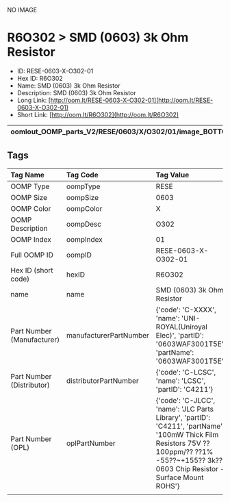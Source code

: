 


  
NO IMAGE  
# R6O302 > SMD (0603) 3k Ohm Resistor

- ID: RESE-0603-X-O302-01
- Hex ID: R6O302
- Name: SMD (0603) 3k Ohm Resistor
- Description: SMD (0603) 3k Ohm Resistor
- Long Link: [http://oom.lt/RESE-0603-X-O302-01](http://oom.lt/RESE-0603-X-O302-01)
- Short Link: [http://oom.lt/R6O302](http://oom.lt/R6O302)
  

|oomlout_OOMP_parts_V2/RESE/0603/X/O302/01/image_BOTTOM.jpg|oomlout_OOMP_parts_V2/RESE/0603/X/O302/01/image_RE.jpg|||
| :---: | :---: | :---: | :---: |

## Tags
  

|Tag Name|Tag Code|Tag Value|
| :--- | :--- | :--- |
|OOMP Type|oompType|RESE|
|OOMP Size|oompSize|0603|
|OOMP Color|oompColor|X|
|OOMP Description|oompDesc|O302|
|OOMP Index|oompIndex|01|
|Full OOMP ID|oompID|RESE-0603-X-O302-01|
|Hex ID (short code)|hexID|R6O302|
|name|name|SMD (0603) 3k Ohm Resistor|
|Part Number (Manufacturer)|manufacturerPartNumber|{'code': 'C-XXXX', 'name': 'UNI-ROYAL(Uniroyal Elec)', 'partID': '0603WAF3001T5E', 'partName': '0603WAF3001T5E'}|
|Part Number (Distributor)|distributorPartNumber|{'code': 'C-LCSC', 'name': 'LCSC', 'partID': 'C4211'}|
|Part Number (OPL)|oplPartNumber|{'code': 'C-JLCC', 'name': 'JLC Parts Library', 'partID': 'C4211', 'partName': '100mW Thick Film Resistors 75V ??100ppm/?? ??1% -55??~+155?? 3k?? 0603  Chip Resistor - Surface Mount ROHS'}|
||||
